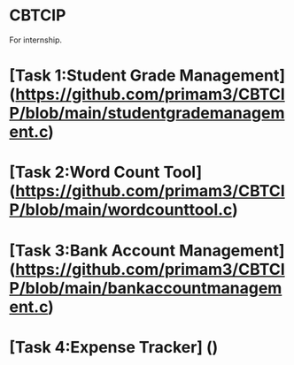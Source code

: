 # CBTCIP
For internship.

[Task 1:Student Grade Management]
(https://github.com/primam3/CBTCIP/blob/main/studentgrademanagement.c)
=================================================
[Task 2:Word Count Tool]
(https://github.com/primam3/CBTCIP/blob/main/wordcounttool.c)
=================================================
[Task 3:Bank Account Management]
(https://github.com/primam3/CBTCIP/blob/main/bankaccountmanagement.c)
=================================================
[Task 4:Expense Tracker]
()
=================================================
